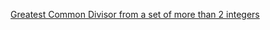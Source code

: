 ﻿[Greatest Common Divisor from a set of more than 2 integers](http://stackoverflow.com/questions/3635564/greatest-common-divisor-from-a-set-of-more-than-2-integers)

